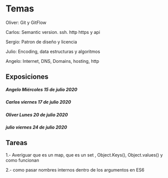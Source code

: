 # Temas
Oliver: Git y GitFlow

Carlos: Semantic version. ssh. http https y api

Sergio: Patron de diseño y licencia

Julio: Encoding, data estructuras y algoritmos

Angelo: Internet, DNS, Domains, hosting, http

## Exposiciones 
##### Angelo Miércoles 15 de julio 2020
##### Carlos viernes 17 de julio 2020
##### Oliver Lunes 20 de julio 2020
##### julio viernes 24 de julio 2020


## Tareas
1.- Averiguar que es un map, que es un set , Object.Keys(), Object.values() y como funcionan

2.- como pasar nombres internos dentro de los argumentos en ES6


